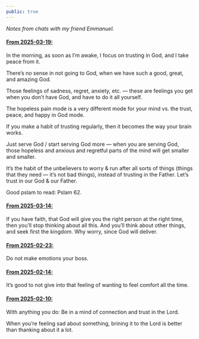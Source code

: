 ```yaml
---
public: true
---
```

_Notes from chats with my friend Emmanuel._

#### <u>From 2025-03-19:</u>

In the morning, as soon as I’m awake, I focus on trusting in God, and I take peace from it.

There’s no sense in not going to God, when we have such a good, great, and amazing God.

Those feelings of sadness, regret, anxiety, etc. — these are feelings you get when you don’t have God, and have to do it all yourself.

The hopeless pain mode is a very different mode for your mind vs. the trust, peace, and happy in God mode.

If you make a habit of trusting regularly, then it becomes the way your brain works.

Just serve God / start serving God more — when you are serving God, those hopeless and anxious and regretful parts of the mind will get smaller and smaller.

It’s the habit of the unbelievers to worry & run after all sorts of things (things that they need — it’s not bad things), instead of trusting in the Father. Let’s trust in our God & our Father.

Good pslam to read: Pslam 62.

#### <u>From 2025-03-14:</u>

If you have faith, that God will give you the right person at the right time, then you’ll stop thinking about all this. And you’ll think about other things, and seek first the kingdom. Why worry, since God will deliver.

#### <u>From 2025-02-23:</u>

Do not make emotions your boss.

#### <u>From 2025-02-14:</u>

It’s good to not give into that feeling of wanting to feel comfort all the time.

#### <u>From 2025-02-10:</u>

With anything you do: Be in a mind of connection and trust in the Lord.

When you’re feeling sad about something, brining it to the Lord is better than thanking about it a lot.
